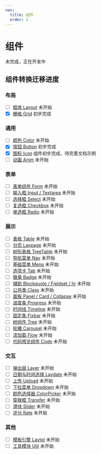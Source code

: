 ```yaml
---
nav:
  title: 组件
  order: 2
---
```


# 组件

未完成，正在开发中

## 组件转换迁移进度

### 布局

- [ ] [框体 Layout](/components/Layout) 未开始
- [x] [栅格 Grid](/components/Grid) 初步完成

### 通用

- [ ] [颜色 Color](/components/Color) 未开始
- [x] [按钮 Button](/components/Button) 初步完成
- [x] [图标 Icon](/components/Icon) 组件初步完成，待完善文档示例
- [ ] [动画 Anim](/components/Anim) 未开始

### 表单

- [ ] [表单组件 Form](/components/Form) 未开始
- [ ] [输入框 Input / Textarea](/components/Input) 未开始
- [ ] [选择框 Select](/components/Select) 未开始
- [ ] [复选框 Checkbox](/components/Checkbox) 未开始
- [ ] [单选框 Radio](/components/Radio) 未开始

### 展示

- [ ] [表格 Table](/components/Table) 未开始
- [ ] [分页 Laypage](/components/Laypage) 未开始
- [ ] [树形表格 TreeTable](/components/TreeTable) 未开始
- [ ] [导航菜单 Nav](/components/Nav) 未开始
- [ ] [基础菜单 Menu](/components/Menu) 未开始
- [ ] [选项卡 Tab](/components/Tab) 未开始
- [ ] [徽章 Badge](/components/Badge) 未开始
- [ ] [辅助 Blockquote / Fieldset / hr](/components/Blockquote) 未开始
- [ ] [公共类 Class](/components/Class) 未开始
- [ ] [面板 Panel / Card / Collapse](/components/Panel) 未开始
- [ ] [进度条 Progress](/components/Progress) 未开始
- [ ] [时间线 Timeline](/components/Timeline) 未开始
- [ ] [固定条 Fixbar](/components/Fixbar) 未开始
- [ ] [树组件 Tree](/components/Tree) 未开始
- [ ] [轮播 Carousel](/components/Carousel) 未开始
- [ ] [流加载 Flow](/components/Flow) 未开始
- [ ] [代码预览组件 Code](/components/Code) 未开始

### 交互

- [ ] [弹出层 Layer](/components/Layer) 未开始
- [ ] [日期与时间选择 Laydate](/components/Laydate) 未开始
- [ ] [上传 Upload](/components/Upload) 未开始
- [ ] [下拉菜单 Dropdown](/components/Dropdown) 未开始
- [ ] [颜色选择器 ColorPicker](/components/ColorPicker) 未开始
- [ ] [穿梭框 Transfer](/components/Transfer) 未开始
- [ ] [滑块 Slider](/components/Slider) 未开始
- [ ] [评分 Rate](/components/Rate) 未开始

### 其他

- [ ] [模板引擎 Laytpl](/components/Laytpl) 未开始
- [ ] [工具模块 Util](/components/Util) 未开始
